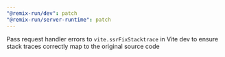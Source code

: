 ```yaml
---
"@remix-run/dev": patch
"@remix-run/server-runtime": patch
---
```


Pass request handler errors to `vite.ssrFixStacktrace` in Vite dev to ensure stack traces correctly map to the original source code
